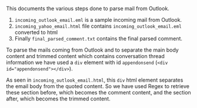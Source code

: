 This documents the various steps done to parse mail from Outlook.

1.	`incoming_outlook_email.eml` is a sample incoming mail from Outlook.
2.	`incoming_yahoo_email.html` file contains `incoming_outlook_email.eml` converted to html
3.   Finally `final_parsed_comment.txt` contains the final parsed comment.

To parse the mails coming from Outlook and to separate the main body content and trimmed content which contains conversation thread information we have used a `div` element with id `appendonsend` (`<div id="appendonsend"></div>`).

As seen in `incoming_outlook_email.html`, this `div` html element separates the email body from the quoted content. So we have used Regex to retrieve these section before, which becomes the comment content, and the section after, which becomes the trimmed content.